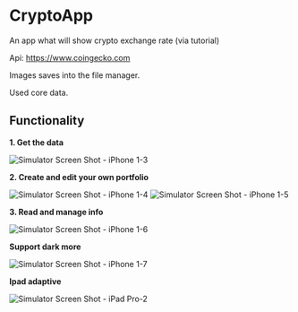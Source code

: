 # CryptoApp
An app what will show crypto exchange rate (via tutorial)

Api:
https://www.coingecko.com

Images saves into the file manager.

Used core data. 

## Functionality

**1. Get the data**

![Simulator Screen Shot - iPhone 1-3](https://user-images.githubusercontent.com/41231933/177785963-35193012-4327-4739-aaef-b6889571bf76.png)


**2. Create and edit your own portfolio**

![Simulator Screen Shot - iPhone 1-4](https://user-images.githubusercontent.com/41231933/177786145-91575fa2-1cc1-419a-98ad-8dd1901f096a.png)
![Simulator Screen Shot - iPhone 1-5](https://user-images.githubusercontent.com/41231933/177786160-6090b158-e084-4453-b7b5-6a915713136c.png)

**3. Read and manage info**

![Simulator Screen Shot - iPhone 1-6](https://user-images.githubusercontent.com/41231933/177786292-a5d9a5f0-2b68-4b8c-b99b-a3a680d3086e.png)

**Support dark more**

![Simulator Screen Shot - iPhone 1-7](https://user-images.githubusercontent.com/41231933/177787584-a1211698-fe72-4ab7-bc3e-15a9a39ce650.png)

**Ipad adaptive**

![Simulator Screen Shot - iPad Pro-2](https://user-images.githubusercontent.com/41231933/177785832-2766086f-4c02-4444-94c1-ca56d8eda8af.png)




